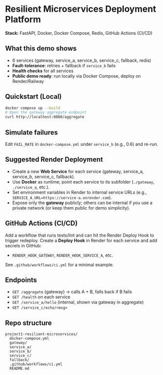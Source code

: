 
# Resilient Microservices Deployment Platform

**Stack:** FastAPI, Docker, Docker Compose, Redis, GitHub Actions (CI/CD)

## What this demo shows
- 6 services (gateway, service_a, service_b, service_c, fallback, redis)
- **Fault-tolerance**: retries + fallback if `service_b` fails
- **Health checks** for all services
- **Public demo ready**: run locally via Docker Compose, deploy on Render/Railway

## Quickstart (Local)
```bash
docker compose up --build
# Open the gateway aggregate endpoint
curl http://localhost:8080/aggregate
```

## Simulate failures
Edit `FAIL_RATE` in `docker-compose.yml` under `service_b` (e.g., 0.6) and re-run.

## Suggested Render Deployment
- Create a new **Web Service** for each service (gateway, service_a, service_b, service_c, fallback).
- Use **Docker** as runtime; point each service to its subfolder (`./gateway`, `./service_a`, etc.).
- Set environment variables in Render to internal service URLs (e.g., `SERVICE_A_URL=https://service-a.onrender.com`).
- Expose only the **gateway** publicly; others can be internal if you use a private network (or keep them public for demo simplicity).

## GitHub Actions (CI/CD)
Add a workflow that runs tests/lint and can hit the Render Deploy Hook to trigger redeploy.
Create a **Deploy Hook** in Render for each service and add secrets in GitHub:
- `RENDER_HOOK_GATEWAY`, `RENDER_HOOK_SERVICE_A`, etc.

See `.github/workflows/ci.yml` for a minimal example.

## Endpoints
- `GET /aggregate` (gateway) → calls A + B, falls back if B fails
- `GET /health` on each service
- `GET /service_a/hello` (internal, shown via gateway in aggregate)
- `GET /service_c/echo/<msg>`

## Repo structure
```
project1-resilient-microservices/
  docker-compose.yml
  gateway/
  service_a/
  service_b/
  service_c/
  fallback/
  .github/workflows/ci.yml
  README.md
```
